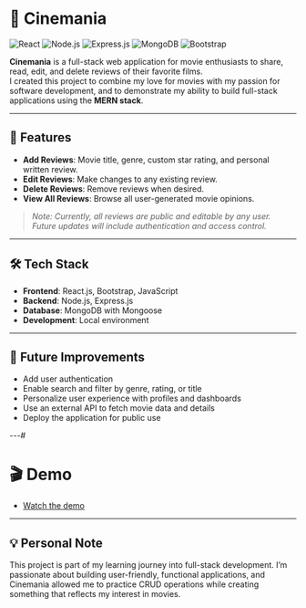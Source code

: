# 🎥 Cinemania

![React](https://img.shields.io/badge/React-20232A?style=for-the-badge&logo=react&logoColor=61DAFB)
![Node.js](https://img.shields.io/badge/Node.js-339933?style=for-the-badge&logo=nodedotjs&logoColor=white)
![Express.js](https://img.shields.io/badge/Express.js-404D59?style=for-the-badge)
![MongoDB](https://img.shields.io/badge/MongoDB-4EA94B?style=for-the-badge&logo=mongodb&logoColor=white)
![Bootstrap](https://img.shields.io/badge/Bootstrap-563D7C?style=for-the-badge&logo=bootstrap&logoColor=white)

**Cinemania** is a full-stack web application for movie enthusiasts to share, read, edit, and delete reviews of their favorite films.  
I created this project to combine my love for movies with my passion for software development, and to demonstrate my ability to build full-stack applications using the **MERN stack**.

---

## 🚀 Features

- **Add Reviews**: Movie title, genre, custom star rating, and personal written review.
- **Edit Reviews**: Make changes to any existing review.
- **Delete Reviews**: Remove reviews when desired.
- **View All Reviews**: Browse all user-generated movie opinions.

> _Note: Currently, all reviews are public and editable by any user. Future updates will include authentication and access control._

---

## 🛠️ Tech Stack

- **Frontend**: React.js, Bootstrap, JavaScript
- **Backend**: Node.js, Express.js
- **Database**: MongoDB with Mongoose
- **Development**: Local environment

---

## 📝 Future Improvements

- Add user authentication
- Enable search and filter by genre, rating, or title
- Personalize user experience with profiles and dashboards
- Use an external API to fetch movie data and details
- Deploy the application for public use

---#

# 🎬 Demo

- [Watch the demo](https://youtu.be/WRxyb-3Q5cc)


---

## 💡 Personal Note

This project is part of my learning journey into full-stack development. I’m passionate about building user-friendly, functional applications, and Cinemania allowed me to practice CRUD operations while creating something that reflects my interest in movies.
